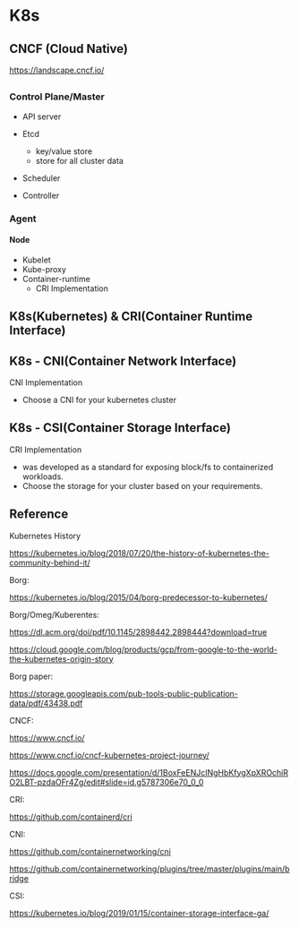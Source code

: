 # K8s
## CNCF (Cloud Native)
https://landscape.cncf.io/

## 
### Control Plane/Master
- API server

- Etcd
    - key/value store
    - store for all cluster data

- Scheduler

- Controller

### Agent
#### Node
- Kubelet
- Kube-proxy
- Container-runtime
    - CRI Implementation

## K8s(Kubernetes) & CRI(Container Runtime Interface)

## K8s - CNI(Container Network Interface)
CNI Implementation
- Choose a CNI for your kubernetes cluster

## K8s - CSI(Container Storage Interface)
CRI Implementation
- was developed as a standard for exposing block/fs to containerized workloads.
- Choose the storage for your cluster based on your requirements.

## Reference
Kubernetes History

https://kubernetes.io/blog/2018/07/20/the-history-of-kubernetes-the-community-behind-it/

Borg:

https://kubernetes.io/blog/2015/04/borg-predecessor-to-kubernetes/

Borg/Omeg/Kuberentes:

https://dl.acm.org/doi/pdf/10.1145/2898442.2898444?download=true

https://cloud.google.com/blog/products/gcp/from-google-to-the-world-the-kubernetes-origin-story

Borg paper:

https://storage.googleapis.com/pub-tools-public-publication-data/pdf/43438.pdf

CNCF:

https://www.cncf.io/

https://www.cncf.io/cncf-kubernetes-project-journey/

https://docs.google.com/presentation/d/1BoxFeENJcINgHbKfygXpXROchiRO2LBT-pzdaOFr4Zg/edit#slide=id.g5787306e70_0_0

CRI:

https://github.com/containerd/cri

CNI:

https://github.com/containernetworking/cni

https://github.com/containernetworking/plugins/tree/master/plugins/main/bridge

CSI:

https://kubernetes.io/blog/2019/01/15/container-storage-interface-ga/